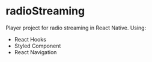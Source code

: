 # radioStreaming
Player project for radio streaming in React Native. Using:
- React Hooks
- Styled Component
- React Navigation
